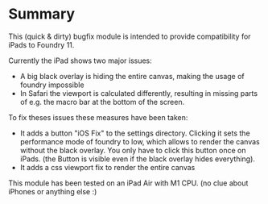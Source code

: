 # Summary

This (quick & dirty) bugfix module is intended to provide compatibility for iPads to Foundry 11.

Currently the iPad shows two major issues:

* A big black overlay is hiding the entire canvas, making the usage of foundry impossible
* In Safari the viewport is calculated differently, resulting in missing parts of e.g. the macro bar at the bottom of the screen.

To fix theses issues these measures have been taken:

* It adds a button "iOS Fix" to the settings directory. Clicking it sets the performance mode of foundry to low, which allows to render the canvas without the black overlay. You only have to click this button once on iPads. (the Button is visible even if the black overlay hides everything).
* It adds a css viewport fix to render the entire canvas

This module has been tested on an iPad Air with M1 CPU. (no clue about iPhones or anything else :) 